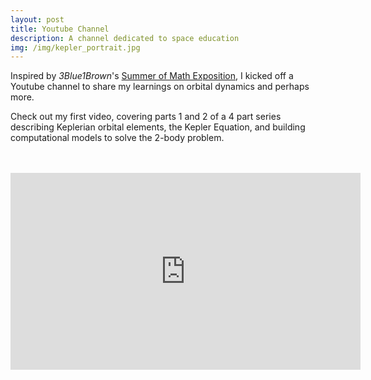 ```yaml
---
layout: post
title: Youtube Channel
description: A channel dedicated to space education
img: /img/kepler_portrait.jpg
---
```

<div>
Inspired by <i>3Blue1Brown</i>'s <a href="https://3blue1brown.com/blog/some1">Summer of Math Exposition</a>, I kicked off a Youtube channel to share my learnings on orbital dynamics and perhaps more.

Check out my first video, covering parts 1 and 2 of a 4 part series describing Keplerian orbital elements, the Kepler Equation, and building computational models to solve the 2-body problem.
</div>
<br/>
<br/>
<iframe width="560" height="315" src="https://www.youtube.com/embed/y8RVdK416Pg" title="YouTube video player" frameborder="0" allow="accelerometer; autoplay; clipboard-write; encrypted-media; gyroscope; picture-in-picture" allowfullscreen></iframe>
